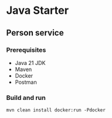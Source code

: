 # Java Starter #

## Person service

### Prerequisites
- Java 21 JDK
- Maven
- Docker
- Postman

### Build and run

```shell
mvn clean install docker:run -Pdocker
```


